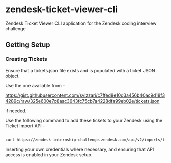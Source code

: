 # zendesk-ticket-viewer-cli

Zendesk Ticket Viewer CLI application for the Zendesk coding interview challenge

## Getting Setup

### Creating Tickets

Ensure that a tickets.json file exists and is populated with a ticket JSON object.

Use the one available from -

https://gist.githubusercontent.com/svizzari/c7ffed8e10d3a456b40ac9d18f34289c/raw/325e600e7c8aac3643fc75cb7a4228dfa99eb02e/tickets.json

if needed.

Use the following command to add these tickets to your Zendesk using the Ticket Import API -

```bash

curl https://zendesk-internship-challenge.zendesk.com/api/v2/imports/tickets/create_many.json -v -u {email_address}:{password} -X POST -d @tickets.json -H "Content-Type:application/json"

```

Inserting your own credentials where necessary, and ensuring that API access is enabled in your Zendesk setup.
